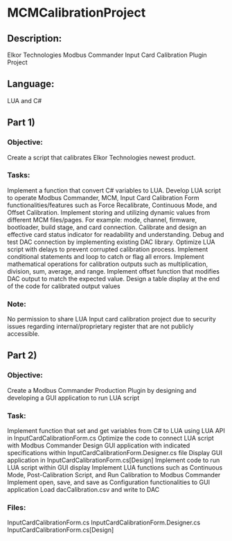 # MCMCalibrationProject
## Description:
Elkor Technologies Modbus Commander Input Card Calibration Plugin Project

## Language: 
LUA and C#

## Part 1)
### Objective:
Create a script that calibrates Elkor Technologies newest product.

### Tasks:
Implement a function that convert C# variables to LUA.
Develop LUA script to operate Modbus Commander, MCM, Input Card Calibration Form functionalities/features such as Force Recalibrate, Continuous Mode, and Offset Calibration.
Implement storing and utilizing dynamic values from different MCM files/pages.
For example: mode, channel, firmware, bootloader, build stage, and card connection.
Calibrate and design an effective card status indicator for readability and understanding.
Debug and test DAC connection by implementing existing DAC library.
Optimize LUA script with delays to prevent corrupted calibration process.
Implement conditional statements and loop to catch or flag all errors.
Implement mathematical operations for calibration outputs such as multiplication, division, sum, average, and range.
Implement offset function that modifies DAC output to match the expected value.
Design a table display at the end of the code for calibrated output values

### Note:
No permission to share LUA Input card calibration project due to security issues regarding internal/proprietary register that are not publicly accessible.

## Part 2)
### Objective:
Create a Modbus Commander Production Plugin by designing and developing a GUI application to run LUA script

### Task:
Implement function that set and get variables from C# to LUA using LUA API in InputCardCalibrationForm.cs
Optimize the code to connect LUA script with Modbus Commander
Design GUI application with indicated specifications within InputCardCalibrationForm.Designer.cs file
Display GUI application in InputCardCalibrationForm.cs[Design]
Implement code to run LUA script within GUI display
Implement LUA functions such as Continuous Mode, Post-Calibration Script, and Run Calibration to Modbus Commander
Implement open, save, and save as Configuration functionalities to GUI application
Load dacCalibration.csv and write to DAC


### Files:
InputCardCalibrationForm.cs
InputCardCalibrationForm.Designer.cs
InputCardCalibrationForm.cs[Design]

